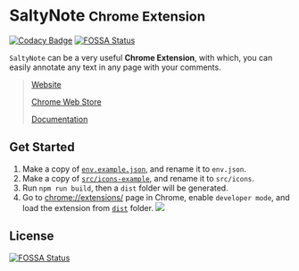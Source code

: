 # SaltyNote <small>Chrome Extension</small>

[![Codacy Badge](https://app.codacy.com/project/badge/Grade/62a09c3bb28d4f5b882eb6c01dad6ea4)](https://app.codacy.com/gh/SaltyNote/saltynote-chrome-extension/dashboard?utm_source=gh&utm_medium=referral&utm_content=&utm_campaign=Badge_grade)
[![FOSSA Status](https://app.fossa.com/api/projects/git%2Bgithub.com%2FSaltyNote%2Fsaltynote-chrome-extension.svg?type=shield)](https://app.fossa.com/projects/git%2Bgithub.com%2FSaltyNote%2Fsaltynote-chrome-extension?ref=badge_shield)

`SaltyNote` can be a very useful **Chrome Extension**, with which, you can easily annotate any text in any page with your comments.

> [Website](https://saltynote.com/)
> 
> [Chrome Web Store](https://chrome.google.com/webstore/detail/saltynote/baanghljiehhpljdbonfknboakpfajnn)
> 
> [Documentation](./docs)


## Get Started

1. Make a copy of [`env.example.json`](./env.example.json), and rename it to `env.json`.
1. Make a copy of [`src/icons-example`](./src/icons-example), and rename it to `src/icons`.
1. Run `npm run build`, then a `dist` folder will be generated.
1. Go to [chrome://extensions/](chrome://extensions/) page in Chrome, enable `developer mode`, and load the extension from [`dist`](./dist) folder.
   ![](./docs/images/chrome.png)

## License

[![FOSSA Status](https://app.fossa.com/api/projects/git%2Bgithub.com%2FSaltyNote%2Fsaltynote-chrome-extension.svg?type=large)](https://app.fossa.com/projects/git%2Bgithub.com%2FSaltyNote%2Fsaltynote-chrome-extension?ref=badge_large)
